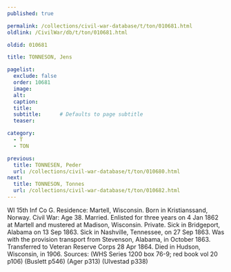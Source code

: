 ```yaml
---
published: true

permalink: /collections/civil-war-database/t/ton/010681.html
oldlink: /CivilWar/db/t/ton/010681.html

oldid: 010681

title: TONNESON, Jens

pagelist:
  exclude: false
  order: 10681
  image: 
  alt:
  caption:
  title:
  subtitle:      # Defaults to page subtitle
  teaser:

category: 
  - T 
  - TON

previous:
  title: TONNESEN, Peder
  url: /collections/civil-war-database/t/ton/010680.html  
next:
  title: TONNESON, Tonnes
  url: /collections/civil-war-database/t/ton/010682.html   
---
```

WI 15th Inf Co G. Residence: Martell, Wisconsin. Born in Kristianssand, Norway. Civil War: Age 38. Married. Enlisted for three years on 4 Jan 1862 at Martell and mustered at Madison, Wisconsin. Private. Sick in Bridgeport, Alabama on 13 Sep 1863. Sick in Nashville, Tennessee, on 27 Sep 1863. Was with the provision transport from Stevenson, Alabama, in October 1863. Transferred to Veteran Reserve Corps 28 Apr 1864. Died in Hudson, Wisconsin, in 1906. Sources: (WHS Series 1200 box 76-9; red book vol 20 p106) (Buslett p546) (Ager p313) (Ulvestad p338)
